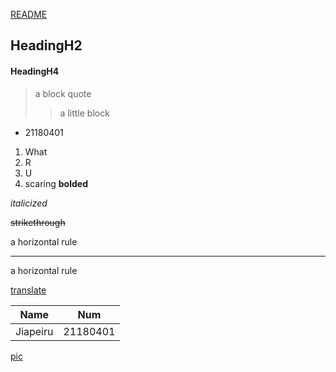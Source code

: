 [README](https://github.com/xiangmonster/testEnglish/blob/main/README.md)
## HeadingH2
#### HeadingH4
> a block quote
> 
>> a little block

- 21180401

1. What
2. R
3. U
4. scaring
 **bolded**
 
 _italicized_

~~strikethrough~~

a horizontal rule

---

a horizontal rule

[translate](https://translate.google.cn/)

|Name     |Num     |
|---------|--------|
|Jiapeiru |21180401|

[pic](https://github.com/xiangmonster/testEnglish/blob/main/v2-4cd800698fdb22d044baf993a2b3b54a_hd.jpg)
